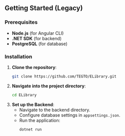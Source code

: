 ## Getting Started (Legacy)

### Prerequisites 

- **Node.js** (for Angular CLI)
- **.NET SDK** (for backend)
- **PostgreSQL** (for database)

### Installation

1. **Clone the repository**:
    ```bash
    git clone https://github.com/TEGTO/ELibrary.git
    ```
2. **Navigate into the project directory**:
    ```bash
    cd ELibrary
    ```
3. **Set up the Backend**:
    - Navigate to the backend directory.
    - Configure database settings in `appsettings.json`.
    - Run the application:
        ```bash
        dotnet run
